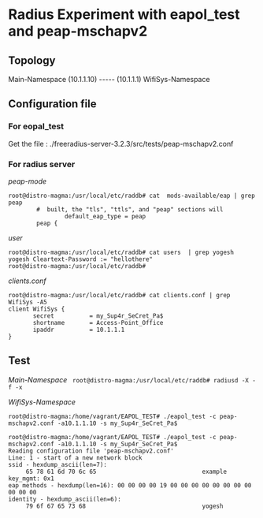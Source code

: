 # Radius Experiment with eapol_test and peap-mschapv2

## Topology
Main-Namespace (10.1.1.10) ----- (10.1.1.1) WifiSys-Namespace

## Configuration file

### For eopal_test
  Get the file : ./freeradius-server-3.2.3/src/tests/peap-mschapv2.conf

### For radius server
*peap-mode*
```
root@distro-magma:/usr/local/etc/raddb# cat  mods-available/eap | grep peap
        #  built, the "tls", "ttls", and "peap" sections will
                default_eap_type = peap
        peap {
```

*user*
```
root@distro-magma:/usr/local/etc/raddb# cat users  | grep yogesh
yogesh Cleartext-Password := "hellothere"
root@distro-magma:/usr/local/etc/raddb#
```

*clients.conf*
```
root@distro-magma:/usr/local/etc/raddb# cat clients.conf | grep WifiSys -A5
client WifiSys {
       secret          = my_Sup4r_SeCret_Pa$
       shortname       = Access-Point_Office
       ipaddr          = 10.1.1.1
}
```

## Test
*Main-Namespace*
``` root@distro-magma:/usr/local/etc/raddb# radiusd -X -f -x```

*WifiSys-Namespace*
```
root@distro-magma:/home/vagrant/EAPOL_TEST# ./eapol_test -c peap-mschapv2.conf -a10.1.1.10 -s my_Sup4r_SeCret_Pa$

root@distro-magma:/home/vagrant/EAPOL_TEST# ./eapol_test -c peap-mschapv2.conf -a10.1.1.10 -s my_Sup4r_SeCret_Pa$
Reading configuration file 'peap-mschapv2.conf'
Line: 1 - start of a new network block
ssid - hexdump_ascii(len=7):
     65 78 61 6d 70 6c 65                              example
key_mgmt: 0x1
eap methods - hexdump(len=16): 00 00 00 00 19 00 00 00 00 00 00 00 00 00 00 00
identity - hexdump_ascii(len=6):
     79 6f 67 65 73 68                                 yogesh
```
```
